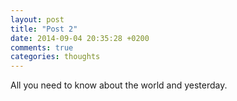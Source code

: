 ```yaml
---
layout: post
title: "Post 2"
date: 2014-09-04 20:35:28 +0200
comments: true
categories: thoughts
---
```


All you need to know about the world and yesterday.